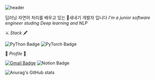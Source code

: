 ![header](https://capsule-render.vercel.app/api?type=waving&color=gradient&height=270&section=header&text=✨%20Kim%20Doyeon%20🍀&fontSize=83)

딥러닝 자연어 처리를 배우고 있는 🌱새내기 개발자 입니다
_I'm a junior software engineer studing Deep learning and NLP_

⚔ _Stack_ 🖋


![PyThon Badge](https://img.shields.io/badge/Python-blue?style=flat-square&logo=Notion&logoColor=white)  ![PyTorch Badge](https://img.shields.io/badge/PyTorch-EE4C2C?style=flat-square&logo=PyTorch&logoColor=white)

💎 _Profile_ 💎


[![Gmail Badge](https://img.shields.io/badge/Gmail-d14836?style=flat-square&logo=Gmail&logoColor=white&link=mailto:mari970@naver.com)](mailto:mari970@naver.com) 
![Notion Badge](https://img.shields.io/badge/Study-yellow?style=flat-square&logo=Notion&logoColor=white&link=https://www.notion.so/Doyeon-Study-8bed26644d1e42109980d0e9dcb3102f)


![Anurag's GitHub stats](https://github-readme-stats.vercel.app/api?username=dodoyeon&&show_icons=true&theme=cobalt)

